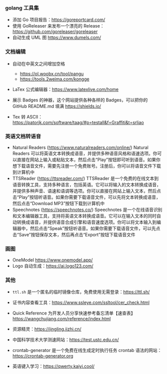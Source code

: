 ### golang 工具集

- 添加 Go 项目报告：<https://goreportcard.com/>
- 使用 GoReleaser 来发布一个漂亮的 Release：<https://github.com/goreleaser/goreleaser>
- 自动生成 UML 图 <https://www.dumels.com/>

### 文档编辑

- 自动在中英文之间增加空格
  - <https://ol.woobx.cn/tool/pangu>
  - <https://tools.2weima.com/kongge>
  
- LaTex 公式编辑器：<https://www.latexlive.com/home>

- 展示 Badges 的神器，这个网站提供各种各样的 Badges，可以把你的 GitHub README.md 填满 <https://shields.io/>

- Tex 转 ASCII：<https://patorjk.com/software/taag/#p=testall&f=Graffiti&t=srliao>

### 英语文档转语音

- Natural Readers (https://www.naturalreaders.com/online/) Natural Readers 可以将英语文本转换成语音，并提供多种语音风格和语速选项。你可以直接在网站上输入或粘贴文本，然后点击“Play”按钮即可听到语音。如果你想下载语音文件，需要先注册一个免费账号。注册后，你可以将语音文件下载到计算机中
- TTSReader (https://ttsreader.com/) TTSReader 是一个免费的在线文本到语音转换工具，支持多种语言，包括英语。它可以将输入的文本转换成语音，并提供多种声音、语速和语调等选项。你可以直接在网站上输入文本，然后点击“Play”按钮听语音。如果你需要下载语音文件，可以先将文本转换成语音，然后点击“Download MP3”按钮下载到计算机中
- Speechnotes (https://speechnotes.co/) Speechnotes 是一个在线语音识别和文本编辑器工具，支持将英语文本转换成语音。它可以在输入文本的同时自动转换成语音，并提供语音合成引擎和语音速度选项。你可以将文本输入到编辑器中，然后点击“Speak”按钮听语音。如果你需要下载语音文件，可以先点击“Save”按钮保存文本，然后再点击“Export”按钮下载语音文件

### 画图

- OneModel <https://www.onemodel.app/>
- Logo 自动生成：<https://ai.logo123.com/>

### 其他

- `ttl.sh` 是一个匿名的临时镜像仓库，免费使用无需登录：<https://ttl.sh/>


- 证书内容查看工具：<https://www.ssleye.com/ssltool/cer_check.html>

-  Quick Reference 为开发人员分享快速参考备忘清单【速查表】<https://wangchujiang.com/reference/index.html>

- 资源精灵：<https://jingling.iizhi.cn/>

- 中国科学技术大学测速网站：<https://test.ustc.edu.cn/>

- crontab-generator 是一个免费在线生成定时执行任务 crontab 语法的网站：<https://crontab-generator.org>

- 英语键入学习：<https://qwerty.kaiyi.cool/>
